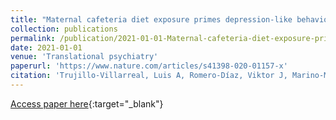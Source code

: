 ```yaml
---
title: "Maternal cafeteria diet exposure primes depression-like behavior in the offspring evoking lower brain volume related to changes in synaptic terminals and gliosis"
collection: publications
permalink: /publication/2021-01-01-Maternal-cafeteria-diet-exposure-primes-depression-like-behavior-in-the-offspring-evoking-lower-brain-volume-related-to-changes-in-synaptic-terminals-and-gliosis
date: 2021-01-01
venue: 'Translational psychiatry'
paperurl: 'https://www.nature.com/articles/s41398-020-01157-x'
citation: 'Trujillo-Villarreal, Luis A, Romero-Díaz, Viktor J, Marino-Martínez, Iván Alberto, Fuentes-Mera, Lizeth, Ponce-Camacho, Marco Antonio, Devenyi, Gabriel A, Mallar Chakravarty, M, Camacho-Morales, Alberto, Garza-Villarreal, Eduardo E, &quot;Maternal cafeteria diet exposure primes depression-like behavior in the offspring evoking lower brain volume related to changes in synaptic terminals and gliosis.&quot; Translational psychiatry, 2021.'
---
```

[Access paper here](https://www.nature.com/articles/s41398-020-01157-x){:target="_blank"}
